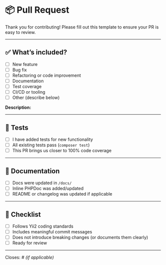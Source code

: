 # 📦 Pull Request

Thank you for contributing! Please fill out this template to ensure your PR is easy to review.

---

## ✅ What’s included?

<!-- Describe what this PR adds, changes, or fixes. Be specific. -->

- [ ] New feature
- [ ] Bug fix
- [ ] Refactoring or code improvement
- [ ] Documentation
- [ ] Test coverage
- [ ] CI/CD or tooling
- [ ] Other (describe below)

**Description:**

---

## 🧪 Tests

- [ ] I have added tests for new functionality
- [ ] All existing tests pass (`composer test`)
- [ ] This PR brings us closer to 100% code coverage

---

## 📄 Documentation

- [ ] Docs were updated in `/docs/`
- [ ] Inline PHPDoc was added/updated
- [ ] README or changelog was updated if applicable

---

## 🚀 Checklist

- [ ] Follows Yii2 coding standards
- [ ] Includes meaningful commit messages
- [ ] Does not introduce breaking changes (or documents them clearly)
- [ ] Ready for review

---

Closes: #<issue-number> _(if applicable)_
